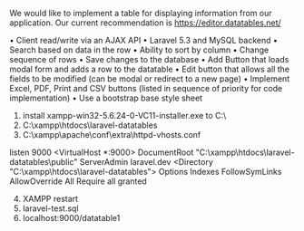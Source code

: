 We would like to implement a table for displaying information from our application. Our current recommendation is https://editor.datatables.net/

• Client read/write via an AJAX API
• Laravel 5.3 and MySQL backend
• Search based on data in the row
• Ability to sort by column
• Change sequence of rows
• Save changes to the database
• Add Button that loads modal form and adds a row to the datatable
• Edit button that allows all the fields to be modified (can be modal or redirect to a new page)
• Implement Excel, PDF, Print and CSV buttons (listed in sequence of priority for code implementation)
• Use a bootstrap base style sheet

1) install xampp-win32-5.6.24-0-VC11-installer.exe to C:\
2) C:\xampp\htdocs\laravel-datatables
3) C:\xampp\apache\conf\extra\httpd-vhosts.conf

listen 9000
<VirtualHost *:9000>
    DocumentRoot "C:\xampp\htdocs\laravel-datatables\public"
    ServerAdmin laravel.dev
    <Directory "C:\xampp\htdocs\laravel-datatables">
        Options Indexes FollowSymLinks
        AllowOverride All
        Require all granted
    </Directory>
</VirtualHost>

4) XAMPP restart
5) laravel-test.sql
6) localhost:9000/datatable1
